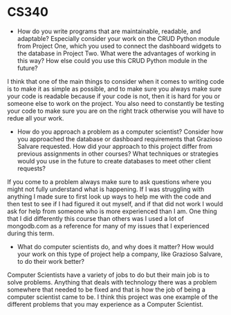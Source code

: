 # CS340

- How do you write programs that are maintainable, readable, and adaptable? Especially consider your work on the CRUD Python module from Project One, which you used to connect the dashboard widgets to the database in Project Two. What were the advantages of working in this way? How else could you use this CRUD Python module in the future?

I think that one of the main things to consider when it comes to writing code is to make it as simple as possible, and to make sure you always make sure your code is readable because if your code is not, then it is hard for you or someone else to work on the project. You also need to constantly be testing your code to make sure you are on the right track otherwise you will have to redue all your work.

- How do you approach a problem as a computer scientist? Consider how you approached the database or dashboard requirements that Grazioso Salvare requested. How did your approach to this project differ from previous assignments in other courses? What techniques or strategies would you use in the future to create databases to meet other client requests?

If you come to a problem always make sure to ask questions where you might not fully understand what is happening. If I was struggling with anything I made sure to first look up ways to help me with the code and then test to see if I had figured it out myself, and if that did not work I would ask for help from someone who is more experienced than I am. One thing that I did differently this course than others was I used a lot of mongodb.com as a reference for many of my issues that I experienced during this term.

- What do computer scientists do, and why does it matter? How would your work on this type of project help a company, like Grazioso Salvare, to do their work better?

Computer Scientists have a variety of jobs to do but their main job is to solve problems. Anything that deals with technology there was a problem somewhere that needed to be fixed and that is how the job of being a computer scientist came to be. I think this project was one example of the different problems that you may experience as a Computer Scientist.
